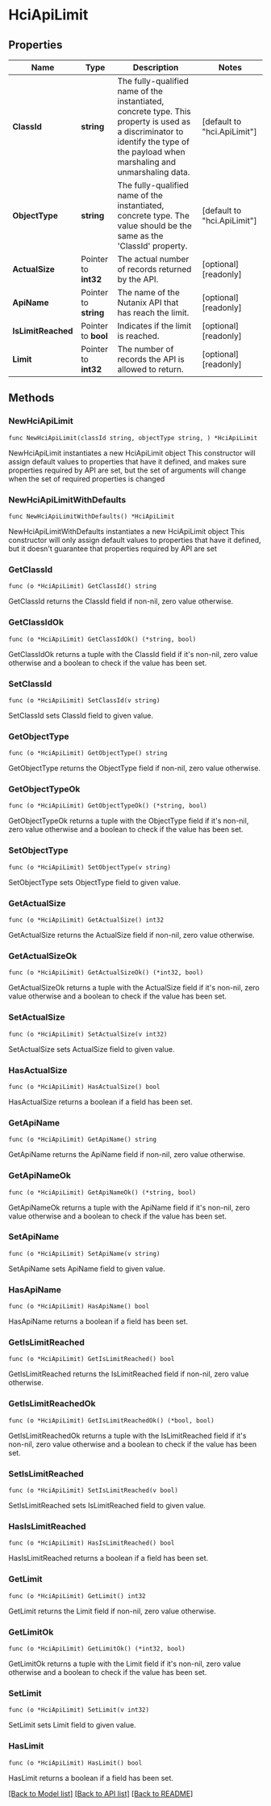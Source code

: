 # HciApiLimit

## Properties

Name | Type | Description | Notes
------------ | ------------- | ------------- | -------------
**ClassId** | **string** | The fully-qualified name of the instantiated, concrete type. This property is used as a discriminator to identify the type of the payload when marshaling and unmarshaling data. | [default to "hci.ApiLimit"]
**ObjectType** | **string** | The fully-qualified name of the instantiated, concrete type. The value should be the same as the &#39;ClassId&#39; property. | [default to "hci.ApiLimit"]
**ActualSize** | Pointer to **int32** | The actual number of records returned by the API. | [optional] [readonly] 
**ApiName** | Pointer to **string** | The name of the Nutanix API that has reach the limit. | [optional] [readonly] 
**IsLimitReached** | Pointer to **bool** | Indicates if the limit is reached. | [optional] [readonly] 
**Limit** | Pointer to **int32** | The number of records the API is allowed to return. | [optional] [readonly] 

## Methods

### NewHciApiLimit

`func NewHciApiLimit(classId string, objectType string, ) *HciApiLimit`

NewHciApiLimit instantiates a new HciApiLimit object
This constructor will assign default values to properties that have it defined,
and makes sure properties required by API are set, but the set of arguments
will change when the set of required properties is changed

### NewHciApiLimitWithDefaults

`func NewHciApiLimitWithDefaults() *HciApiLimit`

NewHciApiLimitWithDefaults instantiates a new HciApiLimit object
This constructor will only assign default values to properties that have it defined,
but it doesn't guarantee that properties required by API are set

### GetClassId

`func (o *HciApiLimit) GetClassId() string`

GetClassId returns the ClassId field if non-nil, zero value otherwise.

### GetClassIdOk

`func (o *HciApiLimit) GetClassIdOk() (*string, bool)`

GetClassIdOk returns a tuple with the ClassId field if it's non-nil, zero value otherwise
and a boolean to check if the value has been set.

### SetClassId

`func (o *HciApiLimit) SetClassId(v string)`

SetClassId sets ClassId field to given value.


### GetObjectType

`func (o *HciApiLimit) GetObjectType() string`

GetObjectType returns the ObjectType field if non-nil, zero value otherwise.

### GetObjectTypeOk

`func (o *HciApiLimit) GetObjectTypeOk() (*string, bool)`

GetObjectTypeOk returns a tuple with the ObjectType field if it's non-nil, zero value otherwise
and a boolean to check if the value has been set.

### SetObjectType

`func (o *HciApiLimit) SetObjectType(v string)`

SetObjectType sets ObjectType field to given value.


### GetActualSize

`func (o *HciApiLimit) GetActualSize() int32`

GetActualSize returns the ActualSize field if non-nil, zero value otherwise.

### GetActualSizeOk

`func (o *HciApiLimit) GetActualSizeOk() (*int32, bool)`

GetActualSizeOk returns a tuple with the ActualSize field if it's non-nil, zero value otherwise
and a boolean to check if the value has been set.

### SetActualSize

`func (o *HciApiLimit) SetActualSize(v int32)`

SetActualSize sets ActualSize field to given value.

### HasActualSize

`func (o *HciApiLimit) HasActualSize() bool`

HasActualSize returns a boolean if a field has been set.

### GetApiName

`func (o *HciApiLimit) GetApiName() string`

GetApiName returns the ApiName field if non-nil, zero value otherwise.

### GetApiNameOk

`func (o *HciApiLimit) GetApiNameOk() (*string, bool)`

GetApiNameOk returns a tuple with the ApiName field if it's non-nil, zero value otherwise
and a boolean to check if the value has been set.

### SetApiName

`func (o *HciApiLimit) SetApiName(v string)`

SetApiName sets ApiName field to given value.

### HasApiName

`func (o *HciApiLimit) HasApiName() bool`

HasApiName returns a boolean if a field has been set.

### GetIsLimitReached

`func (o *HciApiLimit) GetIsLimitReached() bool`

GetIsLimitReached returns the IsLimitReached field if non-nil, zero value otherwise.

### GetIsLimitReachedOk

`func (o *HciApiLimit) GetIsLimitReachedOk() (*bool, bool)`

GetIsLimitReachedOk returns a tuple with the IsLimitReached field if it's non-nil, zero value otherwise
and a boolean to check if the value has been set.

### SetIsLimitReached

`func (o *HciApiLimit) SetIsLimitReached(v bool)`

SetIsLimitReached sets IsLimitReached field to given value.

### HasIsLimitReached

`func (o *HciApiLimit) HasIsLimitReached() bool`

HasIsLimitReached returns a boolean if a field has been set.

### GetLimit

`func (o *HciApiLimit) GetLimit() int32`

GetLimit returns the Limit field if non-nil, zero value otherwise.

### GetLimitOk

`func (o *HciApiLimit) GetLimitOk() (*int32, bool)`

GetLimitOk returns a tuple with the Limit field if it's non-nil, zero value otherwise
and a boolean to check if the value has been set.

### SetLimit

`func (o *HciApiLimit) SetLimit(v int32)`

SetLimit sets Limit field to given value.

### HasLimit

`func (o *HciApiLimit) HasLimit() bool`

HasLimit returns a boolean if a field has been set.


[[Back to Model list]](../README.md#documentation-for-models) [[Back to API list]](../README.md#documentation-for-api-endpoints) [[Back to README]](../README.md)


